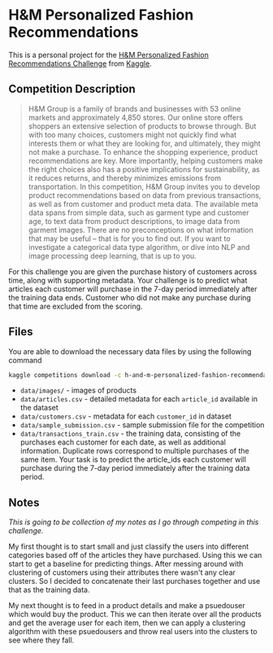 # H&M Personalized Fashion Recommendations

This is a personal project for the [H&M Personalized Fashion Recommendations Challenge](https://www.kaggle.com/competitions/h-and-m-personalized-fashion-recommendations) from [Kaggle](https://www.kaggle.com/).

## Competition Description

> H&M Group is a family of brands and businesses with 53 online markets and approximately 4,850 stores. Our online store offers shoppers an extensive selection of products to browse through. But with too many choices, customers might not quickly find what interests them or what they are looking for, and ultimately, they might not make a purchase. To enhance the shopping experience, product recommendations are key. More importantly, helping customers make the right choices also has a positive implications for sustainability, as it reduces returns, and thereby minimizes emissions from transportation.
> In this competition, H&M Group invites you to develop product recommendations based on data from previous transactions, as well as from customer and product meta data. The available meta data spans from simple data, such as garment type and customer age, to text data from product descriptions, to image data from garment images.
> There are no preconceptions on what information that may be useful – that is for you to find out. If you want to investigate a categorical data type algorithm, or dive into NLP and image processing deep learning, that is up to you. 

For this challenge you are given the purchase history of customers across time, along with supporting metadata. Your challenge is to predict what articles each customer will purchase in the 7-day period immediately after the training data ends. Customer who did not make any purchase during that time are excluded from the scoring.

## Files

You are able to download the necessary data files by using the following command

```bash
kaggle competitions download -c h-and-m-personalized-fashion-recommendations
```


* `data/images/` - images of products
* `data/articles.csv` - detailed metadata for each `article_id` available in the dataset
* `data/customers.csv` - metadata for each `customer_id` in dataset
* `data/sample_submission.csv` - sample submission file for the competition
* `data/transactions_train.csv` - the training data, consisting of the purchases each customer for each date, as well as additional information. Duplicate rows correspond to multiple purchases of the same item. Your task is to predict the article_ids each customer will purchase during the 7-day period immediately after the training data period.

## Notes

_This is going to be collection of my notes as I go through competing in this challenge._

My first thought is to start small and just classify the users into different categories based off of the articles they have purchased. Using this we can start to get a baseline for predicting things. After messing around with clustering of customers using their attributes there wasn't any clear clusters. So I decided to concatenate their last purchases together and use that as the training data.

My next thought is to feed in a product details and make a psuedouser which would buy the product. This we can then iterate over all the products and get the average user for each item, then we can apply a clustering algorithm with these psuedousers and throw real users into the clusters to see where they fall. 